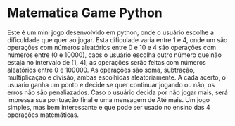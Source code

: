 # Matematica Game Python
Este é um mini jogo desenvolvido em python, onde o usuário escolhe a dificuldade que quer ao jogar.
Esta dificulade varia entre 1 e 4, onde um são operações com números aleatórios entre 0 e 10 e 4 são operações com números entre (0 e 10000), caos o usuário escolha outro número que não estaja no intervalo de [1, 4],
as operações serão feitas com números aleatórios entre 0 e 100000.
As operações são soma, subtração, multiplicaçao e divisão, ambas escolhidas aleatoriamente.
A cada acerto, o usuario ganha um ponto e decide se quer continuar jogando ou não, os erros não são penaliazados.
Caso o usuário decida por não jogar mais, será impressa sua pontuação final e uma mensagem de Até mais.
Um jogo simples, mas bem interessante e que pode ser usado no ensino das 4 operações matemáticas.
